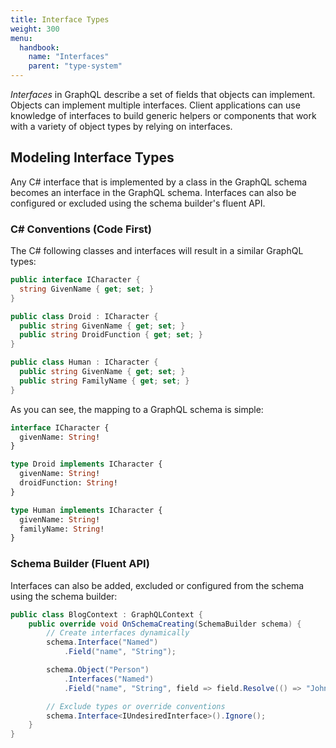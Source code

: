 ```yaml
---
title: Interface Types
weight: 300
menu:
  handbook:
    name: "Interfaces"
    parent: "type-system"
---
```


_Interfaces_ in GraphQL describe a set of fields that objects can implement. Objects can implement multiple interfaces. Client applications can use knowledge of interfaces to build generic helpers or components that work with a variety of object types by relying on interfaces.

## Modeling Interface Types

Any C# interface that is implemented by a class in the GraphQL schema becomes an interface in the GraphQL schema. Interfaces can also be configured or excluded using the schema builder's fluent API.

### C# Conventions (Code First)

The C# following classes and interfaces will result in a similar GraphQL types:

```csharp
public interface ICharacter {
  string GivenName { get; set; }
}

public class Droid : ICharacter {
  public string GivenName { get; set; }
  public string DroidFunction { get; set; }
}

public class Human : ICharacter {
  public string GivenName { get; set; }
  public string FamilyName { get; set; }
}
```

As you can see, the mapping to a GraphQL schema is simple:

```graphql
interface ICharacter {
  givenName: String!
}

type Droid implements ICharacter {
  givenName: String!
  droidFunction: String!
}

type Human implements ICharacter {
  givenName: String!
  familyName: String!
}
```

### Schema Builder (Fluent API)

Interfaces can also be added, excluded or configured from the schema using the schema builder:

```csharp
public class BlogContext : GraphQLContext {
    public override void OnSchemaCreating(SchemaBuilder schema) {
        // Create interfaces dynamically
        schema.Interface("Named")
            .Field("name", "String");

        schema.Object("Person")
            .Interfaces("Named")
            .Field("name", "String", field => field.Resolve(() => "John"));

        // Exclude types or override conventions
        schema.Interface<IUndesiredInterface>().Ignore();
    }
}
```
